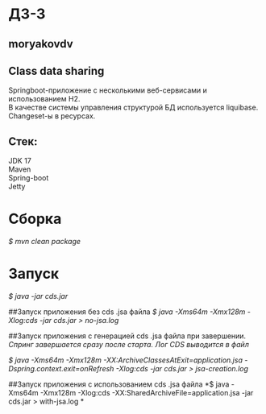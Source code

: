 # ДЗ-3
## moryakovdv

## Class data sharing
Springboot-приложение с несколькими веб-сервисами и использованием H2.  
В качестве системы управления структурой БД используется liquibase.  
Changeset-ы в ресурсах.  

## Стек:
JDK 17  
Maven  
Spring-boot  
Jetty  

# Сборка
*$ mvn clean package*


# Запуск
*$ java -jar cds.jar*  

##Запуск приложения без cds .jsa файла
*$ java -Xms64m -Xmx128m -Xlog:cds -jar cds.jar > no-jsa.log*  

##Запуск приложения с генерацией cds .jsa файла при завершении. 
*Спринг завершается сразу после старта. Лог CDS выводится в файл*  
  
*$ java -Xms64m -Xmx128m -XX:ArchiveClassesAtExit=application.jsa -Dspring.context.exit=onRefresh -Xlog:cds -jar cds.jar > jsa-creation.log*

##Запуск приложения с использованием cds .jsa файла
*$ java -Xms64m -Xmx128m -Xlog:cds -XX:SharedArchiveFile=application.jsa -jar cds.jar > with-jsa.log *  





